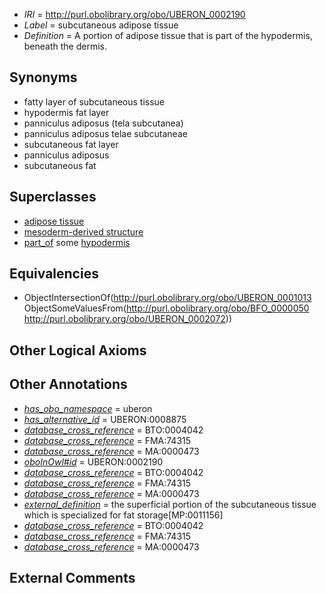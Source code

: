  * *IRI* = http://purl.obolibrary.org/obo/UBERON_0002190
 * *Label* = subcutaneous adipose tissue
 * *Definition* = A portion of adipose tissue that is part of the hypodermis, beneath the dermis.

## Synonyms

 * fatty layer of subcutaneous tissue
 * hypodermis fat layer
 * panniculus adiposus (tela subcutanea)
 * panniculus adiposus telae subcutaneae
 * subcutaneous fat layer
 * panniculus adiposus
 * subcutaneous fat

## Superclasses

 * [adipose tissue](../../UBERON/13/UBERON_0001013.md)
 * [mesoderm-derived structure](../../UBERON/20/UBERON_0004120.md)
 * [part_of](../../BFO/50/BFO_0000050.md) some [hypodermis](../../UBERON/72/UBERON_0002072.md)

## Equivalencies

 * ObjectIntersectionOf(<http://purl.obolibrary.org/obo/UBERON_0001013> ObjectSomeValuesFrom(<http://purl.obolibrary.org/obo/BFO_0000050> <http://purl.obolibrary.org/obo/UBERON_0002072>))

## Other Logical Axioms


## Other Annotations

 * *[has_obo_namespace](../../ce/oboInOwl#hasOBONamespace.md)* = uberon
 * *[has_alternative_id](../../Id/oboInOwl#hasAlternativeId.md)* = UBERON:0008875
 * *[database_cross_reference](../../ef/oboInOwl#hasDbXref.md)* = BTO:0004042
 * *[database_cross_reference](../../ef/oboInOwl#hasDbXref.md)* = FMA:74315
 * *[database_cross_reference](../../ef/oboInOwl#hasDbXref.md)* = MA:0000473
 * *[oboInOwl#id](../../id/oboInOwl#id.md)* = UBERON:0002190
 * *[database_cross_reference](../../ef/oboInOwl#hasDbXref.md)* = BTO:0004042
 * *[database_cross_reference](../../ef/oboInOwl#hasDbXref.md)* = FMA:74315
 * *[database_cross_reference](../../ef/oboInOwl#hasDbXref.md)* = MA:0000473
 * *[external_definition](../../UBPROP/01/UBPROP_0000001.md)* = the superficial portion of the subcutaneous tissue which is specialized for fat storage[MP:0011156]
 * *[database_cross_reference](../../ef/oboInOwl#hasDbXref.md)* = BTO:0004042
 * *[database_cross_reference](../../ef/oboInOwl#hasDbXref.md)* = FMA:74315
 * *[database_cross_reference](../../ef/oboInOwl#hasDbXref.md)* = MA:0000473

## External Comments

